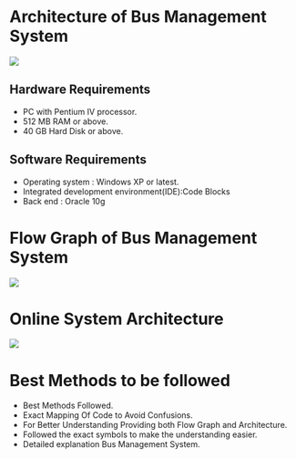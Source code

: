 # Architecture of Bus Management System
![](https://www.researchgate.net/profile/Yu-Zhang-301/publication/220831121/figure/fig2/AS:394091327180802@1470970102150/The-Architecture-of-an-e-Ticket-System.png)
## Hardware Requirements
*  PC with Pentium IV processor.
*  512 MB RAM or above.
*  40 GB Hard Disk or above.
## Software Requirements
* Operating system : Windows XP or latest.
* Integrated development environment(IDE):Code Blocks
* Back end : Oracle 10g
# Flow Graph of Bus Management System
![](https://app.genmymodel.com/api/projects/_T2VKwDjCEemHKq5iZQi_Zw/diagrams/_T2Vx0jjCEemHKq5iZQi_Zw/jpeg)
# Online System Architecture
![](https://www.researchgate.net/profile/Tuomo-Tuikka/publication/220876709/figure/fig2/AS:669002309316616@1536513988427/Online-System-Architecture.png)
# Best Methods to be followed
*  Best Methods Followed.
*  Exact Mapping Of Code to Avoid Confusions.
*  For Better Understanding Providing both Flow Graph and Architecture.
*  Followed the exact symbols to make the understanding easier.
*  Detailed explanation Bus Management System.
